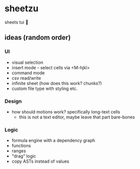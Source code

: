 # sheetzu
sheets tui 🐶

## ideas (random order)
### UI
- visual selection
- insert mode - select cells via \<M-hjkl>
- command mode
- csv read/write
- infinite sheet (how does this work? chunks?)
- custom file type with styling etc.
### Design
- how should motions work? specifically long-text cells
    - this is not a text editor, maybe leave that part bare-bones
### Logic
- formula engine with a dependency graph
- functions
- ranges
- "drag" logic
- copy ASTs instead of values
